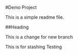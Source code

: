 #Demo Project

This is a simple readme file.

##Heading

This is a change for new branch

This is for stashing
Testing